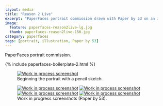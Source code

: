 ```yaml
---
layout: media
title: "Reason 2 Live"
excerpt: "PaperFaces portrait commission drawn with Paper by 53 on an iPad."
image: 
  feature: paperfaces-reason2live-lg.jpg
  thumb: paperfaces-reason2live-150.jpg
category: paperfaces
tags: [portrait, illustration, Paper by 53]
---
```


PaperFaces portrait commission.

{% include paperfaces-boilerplate-2.html %}

<figure>
	<a href="{{ site.url }}/images/paperfaces-reason2live-process-1-lg.jpg"><img src="{{ site.url }}/images/paperfaces-reason2live-process-1-750.jpg" alt="Work in process screenshot"></a>
	<figcaption>Beginning the portrait with a pencil sketch.</figcaption>
</figure>

<figure class="half">
	<a href="{{ site.url }}/images/paperfaces-reason2live-process-2-lg.jpg"><img src="{{ site.url }}/images/paperfaces-reason2live-process-2-600.jpg" alt="Work in process screenshot"></a>
	<a href="{{ site.url }}/images/paperfaces-reason2live-process-3-lg.jpg"><img src="{{ site.url }}/images/paperfaces-reason2live-process-3-600.jpg" alt="Work in process screenshot"></a>
	<a href="{{ site.url }}/images/paperfaces-reason2live-process-4-lg.jpg"><img src="{{ site.url }}/images/paperfaces-reason2live-process-4-600.jpg" alt="Work in process screenshot"></a>
	<a href="{{ site.url }}/images/paperfaces-reason2live-process-5-lg.jpg"><img src="{{ site.url }}/images/paperfaces-reason2live-process-5-600.jpg" alt="Work in process screenshot"></a>
	<figcaption>Work in progress screenshots (Paper by 53).</figcaption>
</figure>